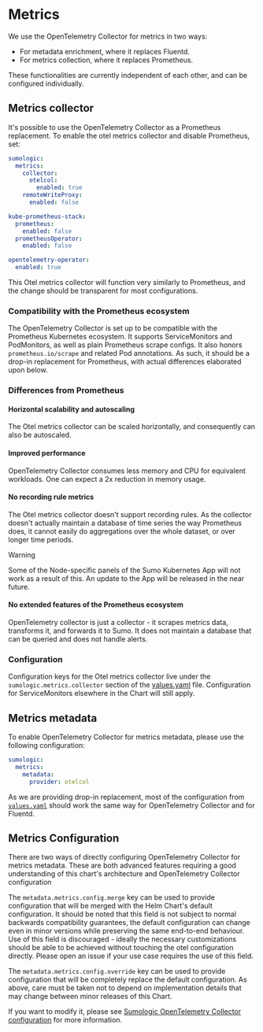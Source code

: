 # Metrics

We use the OpenTelemetry Collector for metrics in two ways:

- For metadata enrichment, where it replaces Fluentd.
- For metrics collection, where it replaces Prometheus.

These functionalities are currently independent of each other, and can be configured individually.

## Metrics collector

It's possible to use the OpenTelemetry Collector as a Prometheus replacement. To enable the otel metrics collector and disable Prometheus,
set:

```yaml
sumologic:
  metrics:
    collector:
      otelcol:
        enabled: true
    remoteWriteProxy:
      enabled: false

kube-prometheus-stack:
  prometheus:
    enabled: false
  prometheusOperator:
    enabled: false

opentelemetry-operator:
  enabled: true
```

This Otel metrics collector will function very similarly to Prometheus, and the change should be transparent for most configurations.

### Compatibility with the Prometheus ecosystem

The OpenTelemetry Collector is set up to be compatible with the Prometheus Kubernetes ecosystem. It supports ServiceMonitors and
PodMonitors, as well as plain Prometheus scrape configs. It also honors `prometheus.io/scrape` and related Pod annotations. As such, it
should be a drop-in replacement for Prometheus, with actual differences elaborated upon below.

### Differences from Prometheus

#### Horizontal scalability and autoscaling

The Otel metrics collector can be scaled horizontally, and consequently can also be autoscaled.

#### Improved performance

OpenTelemetry Collector consumes less memory and CPU for equivalent workloads. One can expect a 2x reduction in memory usage.

#### No recording rule metrics

The Otel metrics collector doesn't support recording rules. As the collector doesn't actually maintain a database of time series the way
Prometheus does, it cannot easily do aggregations over the whole dataset, or over longer time periods.

> [!WARNING]  
> Some of the Node-specific panels of the Sumo Kubernetes App will not work as a result of this. An update to the App will be released in
> the near future.

#### No extended features of the Prometheus ecosystem

OpenTelemetry collector is just a collector - it scrapes metrics data, transforms it, and forwards it to Sumo. It does not maintain a
database that can be queried and does not handle alerts.

### Configuration

Configuration keys for the Otel metrics collector live under the `sumologic.metrics.collector` section of the [values.yaml][values] file.
Configuration for ServiceMonitors elsewhere in the Chart will still apply.

## Metrics metadata

To enable OpenTelemetry Collector for metrics metadata, please use the following configuration:

```yaml
sumologic:
  metrics:
    metadata:
      provider: otelcol
```

As we are providing drop-in replacement, most of the configuration from [`values.yaml`][values] should work the same way for OpenTelemetry
Collector and for Fluentd.

## Metrics Configuration

There are two ways of directly configuring OpenTelemetry Collector for metrics metadata. These are both advanced features requiring a good
understanding of this chart's architecture and OpenTelemetry Collector configuration

The `metadata.metrics.config.merge` key can be used to provide configuration that will be merged with the Helm Chart's default
configuration. It should be noted that this field is not subject to normal backwards compatibility guarantees, the default configuration can
change even in minor versions while preserving the same end-to-end behaviour. Use of this field is discouraged - ideally the necessary
customizations should be able to be achieved without touching the otel configuration directly. Please open an issue if your use case
requires the use of this field.

The `metadata.metrics.config.override` key can be used to provide configuration that will be completely replace the default configuration.
As above, care must be taken not to depend on implementation details that may change between minor releases of this Chart.

If you want to modify it, please see [Sumologic OpenTelemetry Collector configuration][configuration] for more information.

[configuration]: https://github.com/SumoLogic/sumologic-otel-collector/blob/main/docs/configuration.md
[values]: /deploy/helm/sumologic/values.yaml
